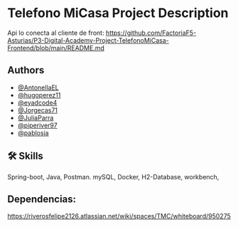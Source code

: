 
# Telefono MiCasa Project Description

Api lo conecta al cliente de front:
https://github.com/FactoriaF5-Asturias/P3-Digital-Academy-Project-TelefonoMiCasa-Frontend/blob/main/README.md

## Authors
- [@AntonellaEL](https://github.com/AntonellaEL)
- [@hugoperez11](https://github.com/hugoperez11)
- [@eyadcode4](https://github.com/eyadcode4)
- [@Jorgecas71](https://github.com/Jorgecas71)
- [@JuliaParra](https://github.com/JuliaParra)
- [@piperiver97](https://github.com/piperiver97?tab=repositories)
- [@pablosja](https://github.com/pablosja)
## 🛠 Skills
Spring-boot, Java, Postman. mySQL, Docker, H2-Database, workbench, 

## Dependencias: 
https://riverosfelipe2126.atlassian.net/wiki/spaces/TMC/whiteboard/950275


